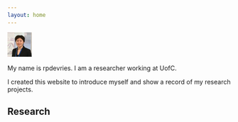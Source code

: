 ```yaml
---
layout: home 
---
```


![Raina DeVries profile picture](/assets/Profile_May2023-TINY.png)

My name is rpdevries. I am a researcher working at UofC.

I created this website to introduce myself and show a record of my research projects.

## Research
